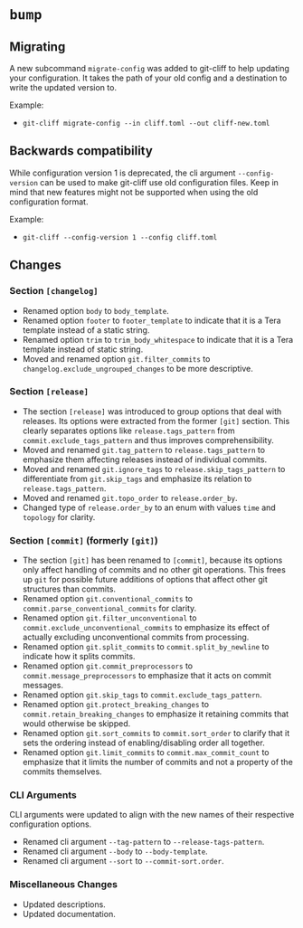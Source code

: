 # `bump`

## Migrating
A new subcommand `migrate-config` was added to git-cliff to help updating your configuration. It takes the path of your old config and a destination to write the updated version to.

Example:

- `git-cliff migrate-config --in cliff.toml --out cliff-new.toml`

## Backwards compatibility
While configuration version 1 is deprecated, the cli argument `--config-version` can be used to make git-cliff use old configuration files. Keep in mind that new features might not be supported when using the old configuration format.

Example:

- `git-cliff --config-version 1 --config cliff.toml`

## Changes

### Section `[changelog]`
- Renamed option `body` to `body_template`.
- Renamed option `footer` to `footer_template` to indicate that it is a Tera template instead of a static string.
- Renamed option `trim` to `trim_body_whitespace` to indicate that it is a Tera template instead of static string.
- Moved and renamed option `git.filter_commits` to `changelog.exclude_ungrouped_changes` to be more descriptive.

### Section `[release]`
- The section `[release]` was introduced to group options that deal with releases. Its options were extracted from the former `[git]` section. This clearly separates options like `release.tags_pattern` from `commit.exclude_tags_pattern` and thus improves comprehensibility.
- Moved and renamed `git.tag_pattern` to `release.tags_pattern` to emphasize them affecting releases instead of individual commits.
- Moved and renamed `git.ignore_tags` to `release.skip_tags_pattern` to differentiate from `git.skip_tags` and emphasize its relation to `release.tags_pattern`.
- Moved and renamed `git.topo_order` to `release.order_by`.
- Changed type of `release.order_by` to an enum with values `time` and `topology` for clarity.

### Section `[commit]` (formerly `[git]`)
- The section `[git]` has been renamed to `[commit]`, because its options only affect handling of commits and no other git operations. This frees up `git` for possible future additions of options that affect other git structures than commits.
- Renamed option `git.conventional_commits` to `commit.parse_conventional_commits` for clarity.
- Renamed option `git.filter_unconventional` to `commit.exclude_unconventional_commits` to emphasize its effect of actually excluding unconventional commits from processing.
- Renamed option `git.split_commits` to `commit.split_by_newline` to indicate how it splits commits.
- Renamed option `git.commit_preprocessors` to `commit.message_preprocessors` to emphasize that it acts on commit messages.
- Renamed option `git.skip_tags` to `commit.exclude_tags_pattern`.
- Renamed option `git.protect_breaking_changes` to `commit.retain_breaking_changes` to emphasize it retaining commits that would otherwise be skipped.
- Renamed option `git.sort_commits` to `commit.sort_order` to clarify that it sets the ordering instead of enabling/disabling order all together.
- Renamed option `git.limit_commits` to `commit.max_commit_count` to emphasize that it limits the number of commits and not a property of the commits themselves.

### CLI Arguments
CLI arguments were updated to align with the new names of their respective configuration options.
- Renamed cli argument `--tag-pattern` to `--release-tags-pattern`.
- Renamed cli argument `--body` to `--body-template`.
- Renamed cli argument `--sort` to `--commit-sort.order`.

### Miscellaneous Changes
- Updated descriptions.
- Updated documentation.
